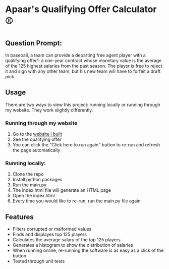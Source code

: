 # Apaar's Qualifying Offer Calculator 	:baseball:

## Question Prompt:
In baseball, a team can provide a departing free agent player with a qualifying offer1: a one-year contract whose monetary value is the average of the 125 highest salaries from the past season. The player is free to reject it and sign with any other team, but his new team will have to forfeit a draft pick.

## Usage
There are two ways to view this project: running locally or running through my website. They work slightly differently.

### Running through my website
1. Go to the [website I built](http://apsb123.pythonanywhere.com/)
2. See the qualifying offer
3. You can click the "Click here to run again" button to re-run and refresh the page automatically

### Running locally:
1. Clone the repo
2. Install python packages
3. Run the main.py
4. The index.html file will generate an HTML page
5. Open the index.html
6. Every time you would like to re-run, run the main.py file again

## Features
- Filters corrupted or malformed values
- Finds and displayes top 125 players
- Calculates the average salary of the top 125 players
- Generates a histogram to show the distribution of salaries
- When running online, re-running the software is as easy as a click of the button 
- Tested through unit tests
